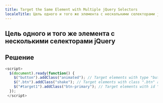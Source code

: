 ```yaml
---
title: Target the Same Element with Multiple jQuery Selectors
localeTitle: Цель одного и того же элемента с несколькими селекторами jQuery
---
```

## Цель одного и того же элемента с несколькими селекторами jQuery

## Решение

```javascript
<script> 
  $(document).ready(function() { 
    $("button").addClass("animated"); // Target elements with type "button" and add the class "animated" to them. 
    $(".btn").addClass("shake"); // Target elements with class ".btn" and add the class "shake" to them. 
    $("#target1").addClass("btn-primary"); // Target elements with id "#target1" and add the class "btn-primary" to them. 
  }); 
 </script> 

```